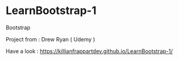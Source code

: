 # LearnBootstrap-1
Bootstrap

Project from : Drew Ryan ( Udemy )

Have a look : https://killianfrappartdev.github.io/LearnBootstrap-1/

